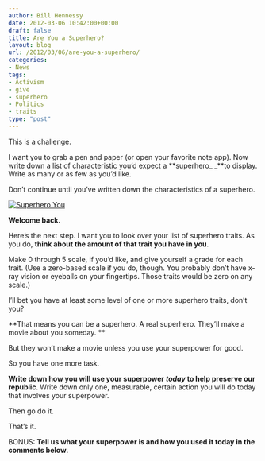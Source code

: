 ```yaml
---
author: Bill Hennessy
date: 2012-03-06 10:42:00+00:00
draft: false
title: Are You a Superhero?
layout: blog
url: /2012/03/06/are-you-a-superhero/
categories:
- News
tags:
- Activism
- give
- superhero
- Politics
- traits
type: "post"
---
```


This is a challenge. 

 

I want you to grab a pen and paper (or open your favorite note app). Now write down a list of characteristic you’d expect a **superhero_ _**to display. Write as many or as few as you’d like.

 

Don’t continue until you’ve written down the characteristics of a superhero. 

 

[![Superhero You](https://ludicrite.files.wordpress.com/2012/03/superhero_thumb.jpg)
](https://ludicrite.files.wordpress.com/2012/03/superhero.jpg)

 

**Welcome back.**

 

Here’s the next step. I want you to look over your list of superhero traits. As you do, **think about the amount of that trait you have in you**. 

 

Make 0 through 5 scale, if you’d like, and give yourself a grade for each trait. (Use a zero-based scale if you do, though. You probably don’t have x-ray vision or eyeballs on your fingertips. Those traits would be zero on any scale.)

 

I’ll bet you have at least some level of one or more superhero traits, don’t you? 

 

**That means you can be a superhero. A real superhero. They’ll make a movie about you someday. **

 

But they won’t make a movie unless you use your superpower for good.

 

So you have one more task.

 

**Write down how you will use your superpower _today_ to help preserve our republic**. Write down only one, measurable, certain action you will do today that involves your superpower. 

 

Then go do it.

 

That’s it. 

 

BONUS: **Tell us what your superpower is and how you used it today in the comments below**.
